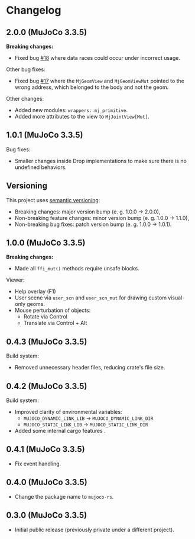 # Changelog

## 2.0.0 (MuJoCo 3.3.5)
**Breaking changes:**
- Fixed bug [#18](https://github.com/davidhozic/mujoco-rs/issues/18) where data races could occur
  under incorrect usage.

Other bug fixes:
- Fixed bug [#17](https://github.com/davidhozic/mujoco-rs/issues/17) where the `MjGeomView` and `MjGeomViewMut`
  pointed to the wrong address, which belonged to the body and not the geom.

Other changes:
- Added new modules: `wrappers::mj_primitive`.
- Added more attributes to the view to `MjJointView[Mut]`.

## 1.0.1 (MuJoCo 3.3.5)
Bug fixes:
- Smaller changes inside Drop implementations to make sure there is no undefined behaviors.
## Versioning
This project uses [semantic versioning](https://semver.org/):
- Breaking changes: major version bump (e. g. 1.0.0 -> 2.0.0),
- Non-breaking feature changes: minor version bump (e. g. 1.0.0 -> 1.1.0),
- Non-breaking bug fixes: patch version bump (e. g. 1.0.0 -> 1.0.1).


## 1.0.0 (MuJoCo 3.3.5)
**Breaking changes:**
- Made all `ffi_mut()` methods require unsafe blocks.

Viewer:
- Help overlay (F1)
- User scene via `user_scn` and `user_scn_mut` for drawing custom visual-only geoms.
- Mouse perturbation of objects:
    - Rotate via Control
    - Translate via Control + Alt

## 0.4.3 (MuJoCo 3.3.5)
Build system:
- Removed unnecessary header files, reducing crate's file size.

## 0.4.2 (MuJoCo 3.3.5)
Build system:
- Improved clarity of environmental variables:
    - `MUJOCO_DYNAMIC_LINK_LIB` -> `MUJOCO_DYNAMIC_LINK_DIR`
    - `MUJOCO_STATIC_LINK_LIB` -> `MUJOCO_STATIC_LINK_DIR`
- Added some internal cargo features .

## 0.4.1 (MuJoCo 3.3.5)
- Fix event handling.

## 0.4.0 (MuJoCo 3.3.5)
- Change the package name to `mujoco-rs`.

## 0.3.0 (MuJoCo 3.3.5)
- Initial public release (previously private under a different project).
